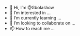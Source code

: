 - 👋 Hi, I’m @Gbolashow
- 👀 I’m interested in ...
- 🌱 I’m currently learning ...
- 💞️ I’m looking to collaborate on ...
- 📫 How to reach me ...

<!---
Gbolashow/Gbolashow is a ✨ special ✨ repository because its `README.md` (this file) appears on your GitHub profile.
You can click the Preview link to take a look at your changes.
--->
